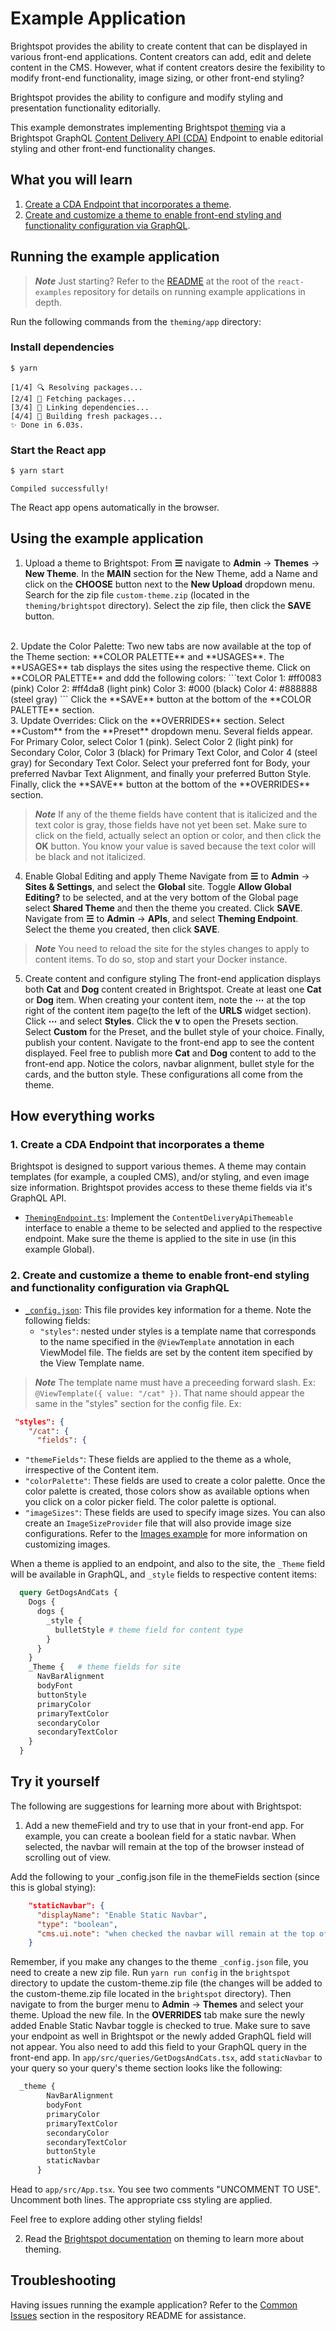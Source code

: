 # Example Application

Brightspot provides the ability to create content that can be displayed in various front-end applications. Content creators can add, edit and delete content in the CMS. However, what if content creators desire the fexibility to modify front-end functionality, image sizing, or other front-end styling?

Brightspot provides the ability to configure and modify styling and presentation functionality editorially.

This example demonstrates implementing Brightspot [theming](https://www.brightspot.com/documentation/brightspot-cms-developer-guide/latest/data-modeling-for-themes) via a Brightspot GraphQL [Content Delivery API (CDA)](https://www.brightspot.com/documentation/brightspot-cms-developer-guide/cda-guides) Endpoint to enable editorial styling and other front-end functionality changes.

## What you will learn
1. [Create a CDA Endpoint that incorporates a theme](#1-create-a-cda-endpoint-that-incorporates-a-theme).
2. [Create and customize a theme to enable front-end styling and functionality configuration via GraphQL](#2-create-and-customize-a-theme-to-enable-front-end-styling-and-functionality-configuration-via-graphql).

## Running the example application

> **_Note_** Just starting? Refer to the [README](/README.md) at the root of the `react-examples` repository for details on running example applications in depth.

Run the following commands from the `theming/app` directory:

### Install dependencies

```sh
$ yarn
```

```
[1/4] 🔍 Resolving packages...
[2/4] 🚚 Fetching packages...
[3/4] 🔗 Linking dependencies...
[4/4] 🔨 Building fresh packages...
✨ Done in 6.03s.
```

### Start the React app

```sh
$ yarn start
```

```
Compiled successfully!
```

The React app opens automatically in the browser.

## Using the example application

1. Upload a theme to Brightspot:
  From **&#x2630;** navigate to **Admin** &rarr; **Themes** &rarr; **New Theme**. In the **MAIN** section for the New Theme, add a Name and click on the **CHOOSE** button next to the **New Upload** dropdown menu. Search for the zip file `custom-theme.zip` (located in the `theming/brightspot` directory). Select the zip file, then click the **SAVE** button. 
<br>
2. Update the Color Palette:
  Two new tabs are now available at the top of the Theme section: **COLOR PALETTE** and **USAGES**. The **USAGES** tab displays the sites using the respective theme. Click on **COLOR PALETTE** and ddd the following colors:
    ```text
      Color 1: #ff0083 (pink)
      Color 2: #ff4da8 (light pink)
      Color 3: #000 (black)
      Color 4: #888888 (steel gray)
    ```
    Click the **SAVE** button at the bottom of the **COLOR PALETTE** section. 
<br>
3. Update Overrides:
  Click on the **OVERRIDES** section. Select **Custom** from the **Preset** dropdown menu. Several fields appear. For Primary Color, select Color 1 (pink). Select Color 2 (light pink) for Secondary Color, Color 3 (black) for Primary Text Color, and Color 4 (steel gray) for Secondary Text Color. Select your preferred font for Body, your preferred Navbar Text Alignment, and finally your preferred Button Style. Finally, click the **SAVE** button at the bottom of the **OVERRIDES** section.

  > **_Note_** If any of the theme fields have content that is italicized and the text color is gray, those fields have not yet been set. Make sure to click on the field, actually select an option or color, and then click the **OK** button. You know your value is saved because the text color will be black and not italicized.

4. Enable Global Editing and apply Theme
  Navigate from **&#x2630;** to **Admin** &rarr; **Sites & Settings**, and select the **Global** site. Toggle **Allow Global Editing?** to be selected, and at the very bottom of the Global page select **Shared Theme** and then the theme you created. Click **SAVE**. Navigate from **&#x2630;** to **Admin** &rarr; **APIs**, and select **Theming Endpoint**. Select the theme you created, then click **SAVE**.

  > **_Note_** You need to reload the site for the styles changes to apply to content items. To do so, stop and start your Docker instance. 

5. Create content and configure styling
  The front-end application displays both **Cat** and **Dog** content created in Brightspot. Create at least one **Cat** or **Dog** item. When creating your content item, note the **⋯** at the top right of the content item page(to the left of the **URLS** widget section). Click **⋯** and select **Styles**. Click the **v** to open the Presets section. Select **Custom** for the Preset, and the bullet style of your choice. Finally, publish your content.
  Navigate to the front-end app to see the content displayed. Feel free to publish more **Cat** and **Dog** content to add to the front-end app. Notice the colors, navbar alignment, bullet style for the cards, and the button style. These configurations all come from the theme. 

## How everything works

### 1. Create a CDA Endpoint that incorporates a theme
Brightspot is designed to support various themes. A theme may contain templates (for example, a coupled CMS), and/or styling, and even image size information. Brightspot provides access to these theme fields via it's GraphQL API. 

- [`ThemingEndpoint.ts`](/theming/brightspot/src/brightspot/example/theming/ThemingEndpoint.ts): Implement the `ContentDeliveryApiThemeable` interface to enable a theme to be selected and applied to the respective endpoint. Make sure the theme is applied to the site in use (in this example Global).

### 2. Create and customize a theme to enable front-end styling and functionality configuration via GraphQL

- [`_config.json`](/theming/brightspot/_config.json): This file provides key information for a theme. Note the following fields:
  - `"styles"`: nested under styles is a template name that corresponds to the name specified in the `@ViewTemplate` annotation in each ViewModel file. The fields are set by the content item specified by the View Template name. 

> **_Note_** The template name must have a preceeding forward slash. Ex: `@ViewTemplate({ value: "/cat" })`. That name should appear the same in the "styles" section for the config file. Ex: 

```json
 "styles": {
    "/cat": {
      "fields": {
```

  - `"themeFields"`: These fields are applied to the theme as a whole, irrespective of the Content item.
  - `"colorPalette"`: These fields are used to create a color palette. Once the color palette is created, those colors show as available options when you click on a color picker field. The color palette is optional.
  - `"imageSizes"`: These fields are used to specify image sizes. You can also create an `ImageSizeProvider` file that will also provide image size configurations. Refer to the [Images example](https://github.com/brightspot/react-examples/tree/feature/images) for more information on customizing images.

When a theme is applied to an endpoint, and also to the site, the `_Theme` field will be available in GraphQL, and `_style` fields to respective content items:

```graphql
  query GetDogsAndCats {
    Dogs {
      dogs {
        _style {
          bulletStyle # theme field for content type
        }
      }
    }
    _Theme {   # theme fields for site
      NavBarAlignment
      bodyFont
      buttonStyle
      primaryColor
      primaryTextColor
      secondaryColor
      secondaryTextColor
    }
  }
```
## Try it yourself
The following are suggestions for learning more about with Brightspot:

1. Add a new themeField and try to use that in your front-end app. For example, you can create a boolean field for a static navbar. When selected, the navbar will remain at the top of the browser instead of scrolling out of view. 

Add the following to your _config.json file in the themeFields section (since this is global stying):

```json
    "staticNavbar": {
      "displayName": "Enable Static Navbar",
      "type": "boolean",
      "cms.ui.note": "when checked the navbar will remain at the top of the page"
    }
```

Remember, if you make any changes to the theme `_config.json` file, you need to create a new zip file. Run `yarn run config` in the `brightspot` directory to update the custom-theme.zip file (the changes will be added to the custom-theme.zip file located in the `brightspot` directory). Then navigate to from the burger menu to **Admin** &rarr; **Themes** and select your theme. Upload the new file. In the **OVERRIDES** tab make sure the newly added Enable Static Navbar toggle is checked to true. Make sure to save your endpoint as well in Brightspot or the newly added GraphQL field will not appear. You also need to add this field to your GraphQL query in the front-end app. In `app/src/queries/GetDogsAndCats.tsx`, add `staticNavbar` to your query so your query's theme section looks like the following: 

```graphql
  _theme {
        NavBarAlignment
        bodyFont
        primaryColor
        primaryTextColor
        secondaryColor
        secondaryTextColor 
        buttonStyle
        staticNavbar
      }
```

Head to `app/src/App.tsx`. You see two comments "UNCOMMENT TO USE". Uncomment both lines. The appropriate css styling are applied. 

Feel free to explore adding other styling fields! 

2. Read the [Brightspot documentation](https://www.brightspot.com/documentation/brightspot-cms-developer-guide/latest/data-modeling-for-themes) on theming to learn more about theming. 

## Troubleshooting
Having issues running the example application? Refer to the [Common Issues](/README.md) section in the respository README for assistance.